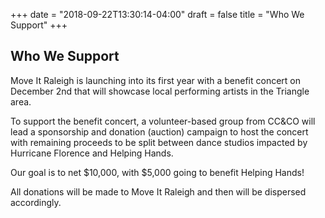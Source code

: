 +++
date = "2018-09-22T13:30:14-04:00"
draft = false
title = "Who We Support"
+++
## Who We Support

Move It Raleigh is launching into its first year with a benefit concert on December 2nd that will showcase local performing artists in the Triangle area.

To support the benefit concert, a volunteer-based group from CC&CO will lead a sponsorship and donation (auction) campaign to host the concert with remaining proceeds to be split between dance studios impacted by Hurricane Florence and Helping Hands.

Our goal is to net $10,000, with $5,000 going to benefit Helping Hands!

All donations will be made to Move It Raleigh and then will be dispersed accordingly.
